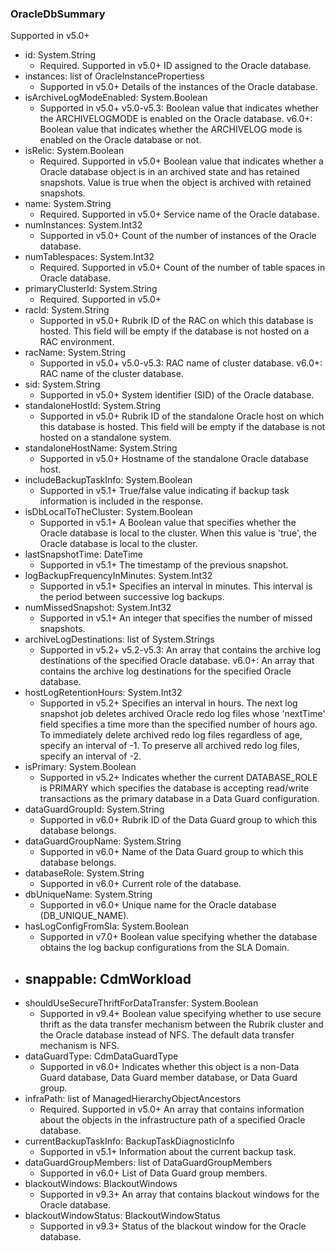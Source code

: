 ### OracleDbSummary
Supported in v5.0+

- id: System.String
  - Required. Supported in v5.0+
  ID assigned to the Oracle database.
- instances: list of OracleInstancePropertiess
  - Supported in v5.0+
  Details of the instances of the Oracle database.
- isArchiveLogModeEnabled: System.Boolean
  - Supported in v5.0+
  v5.0-v5.3: Boolean value that indicates whether the ARCHIVELOGMODE is enabled on the Oracle database.
  v6.0+: Boolean value that indicates whether the ARCHIVELOG mode is enabled on the Oracle database or not.
- isRelic: System.Boolean
  - Required. Supported in v5.0+
  Boolean value that indicates whether a Oracle database object is in an archived state and has retained snapshots. Value is true when the object is archived with retained snapshots.
- name: System.String
  - Required. Supported in v5.0+
  Service name of the Oracle database.
- numInstances: System.Int32
  - Supported in v5.0+
  Count of the number of instances of the Oracle database.
- numTablespaces: System.Int32
  - Required. Supported in v5.0+
  Count of the number of table spaces in Oracle database.
- primaryClusterId: System.String
  - Required. Supported in v5.0+
- racId: System.String
  - Supported in v5.0+
  Rubrik ID of the RAC on which this database is hosted. This field will be empty if the database is not hosted on a RAC environment.
- racName: System.String
  - Supported in v5.0+
  v5.0-v5.3: RAC name of cluster database.
  v6.0+: RAC name of the cluster database.
- sid: System.String
  - Supported in v5.0+
  System identifier (SID) of the Oracle database.
- standaloneHostId: System.String
  - Supported in v5.0+
  Rubrik ID of the standalone Oracle host on which this database is hosted. This field will be empty if the database is not hosted on a standalone system.
- standaloneHostName: System.String
  - Supported in v5.0+
  Hostname of the standalone Oracle database host.
- includeBackupTaskInfo: System.Boolean
  - Supported in v5.1+
  True/false value indicating if backup task information is included in the response.
- isDbLocalToTheCluster: System.Boolean
  - Supported in v5.1+
  A Boolean value that specifies whether the Oracle database is local to the cluster. When this value is 'true', the Oracle database is local to the cluster.
- lastSnapshotTime: DateTime
  - Supported in v5.1+
  The timestamp of the previous snapshot.
- logBackupFrequencyInMinutes: System.Int32
  - Supported in v5.1+
  Specifies an interval in minutes. This interval is the period between successive log backups.
- numMissedSnapshot: System.Int32
  - Supported in v5.1+
  An integer that specifies the number of missed snapshots.
- archiveLogDestinations: list of System.Strings
  - Supported in v5.2+
  v5.2-v5.3: An array that contains the archive log destinations of the specified Oracle database.
  v6.0+: An array that contains the archive log destinations for the specified Oracle database.
- hostLogRetentionHours: System.Int32
  - Supported in v5.2+
  Specifies an interval in hours. The next log snapshot job deletes archived Oracle redo log files whose 'nextTime' field specifies a time more than the specified number of hours ago. To immediately delete archived redo log files regardless of age, specify an interval of -1. To preserve all archived redo log files, specify an interval of -2.
- isPrimary: System.Boolean
  - Supported in v5.2+
  Indicates whether the current DATABASE_ROLE is PRIMARY which specifies the database is accepting read/write transactions as the primary database in a Data Guard configuration.
- dataGuardGroupId: System.String
  - Supported in v6.0+
  Rubrik ID of the Data Guard group to which this database belongs.
- dataGuardGroupName: System.String
  - Supported in v6.0+
  Name of the Data Guard group to which this database belongs.
- databaseRole: System.String
  - Supported in v6.0+
  Current role of the database.
- dbUniqueName: System.String
  - Supported in v6.0+
  Unique name for the Oracle database (DB_UNIQUE_NAME).
- hasLogConfigFromSla: System.Boolean
  - Supported in v7.0+
  Boolean value specifying whether the database obtains the log backup configurations from the SLA Domain.
- snappable: CdmWorkload
  - 
- shouldUseSecureThriftForDataTransfer: System.Boolean
  - Supported in v9.4+
  Boolean value specifying whether to use secure thrift as the data transfer mechanism between the Rubrik cluster and the Oracle database instead of NFS. The default data transfer mechanism is NFS.
- dataGuardType: CdmDataGuardType
  - Supported in v6.0+
  Indicates whether this object is a non-Data Guard database, Data Guard member database, or Data Guard group.
- infraPath: list of ManagedHierarchyObjectAncestors
  - Required. Supported in v5.0+
  An array that contains information about the objects in the infrastructure path of a specified Oracle database.
- currentBackupTaskInfo: BackupTaskDiagnosticInfo
  - Supported in v5.1+
  Information about the current backup task.
- dataGuardGroupMembers: list of DataGuardGroupMembers
  - Supported in v6.0+
  List of Data Guard group members.
- blackoutWindows: BlackoutWindows
  - Supported in v9.3+
  An array that contains blackout windows for the Oracle database.
- blackoutWindowStatus: BlackoutWindowStatus
  - Supported in v9.3+
  Status of the blackout window for the Oracle database.
